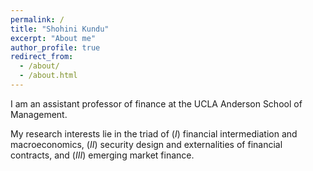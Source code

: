 ```yaml
---
permalink: /
title: "Shohini Kundu"
excerpt: "About me"
author_profile: true
redirect_from: 
  - /about/
  - /about.html
---
```


I am an assistant professor of finance at the UCLA Anderson School of Management. 

My research interests lie in the triad of (_I_) financial intermediation and macroeconomics, (_II_) security design and externalities of financial contracts, and (_III_) emerging market finance.
